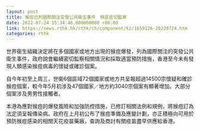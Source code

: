 ```yaml
---
layout: post
title: 猴痘已列國際關注突發公共衛生事件　特區密切監察　
date: 2022-07-24 15:34:46.000000000 +08:00
link: https://news.rthk.hk/rthk/ch/component/k2/1659126-20220724.htm
categories: rthk
---
```


世界衞生組織決定將在多個國家或地方出現的猴痘爆發，列為國際關注的突發公共衛生事件，政府說會繼續密切監察相關情況和採取適當預防措施，香港至今未有發現人類感染猴痘病毒的懷疑或確診個案。

自今年初至上周三，世衞6個區域72個國家或地方共呈報超過14500宗懷疑和確診猴痘個案，較今年5月初涉及47個國家／地方約3040宗個案有顯著增加。大部分個案涉及男男性接觸者。

本港為應對猴痘的爆發風險和加強防控措施，已修訂相關法例和規例，將猴痘訂為法定須呈報傳染病。政府在上月初公布了猴痘準備及應變計劃，亦正積極向可用於預防猴痘感染的相關天花疫苗藥廠，查詢及商討有關疫苗盡早供應給香港。

